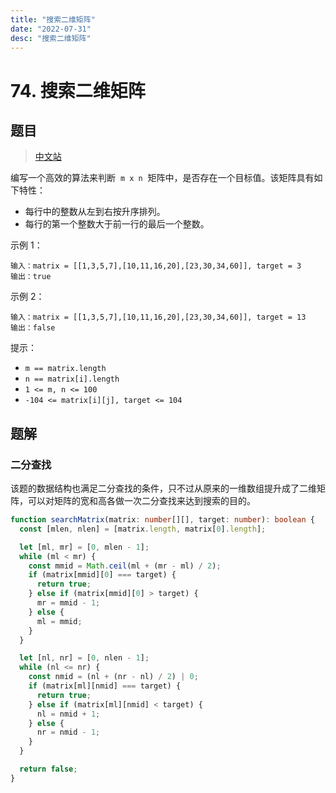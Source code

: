 ```yaml
---
title: "搜索二维矩阵"
date: "2022-07-31"
desc: "搜索二维矩阵"
---
```


# 74. 搜索二维矩阵

## 题目

> [中文站](https://leetcode.cn/problems/search-a-2d-matrix/)

编写一个高效的算法来判断  `m x n`  矩阵中，是否存在一个目标值。该矩阵具有如下特性：

- 每行中的整数从左到右按升序排列。
- 每行的第一个整数大于前一行的最后一个整数。

示例 1：

```
输入：matrix = [[1,3,5,7],[10,11,16,20],[23,30,34,60]], target = 3
输出：true
```

示例 2：

```
输入：matrix = [[1,3,5,7],[10,11,16,20],[23,30,34,60]], target = 13
输出：false
```

提示：

- `m == matrix.length`
- `n == matrix[i].length`
- `1 <= m, n <= 100`
- `-104 <= matrix[i][j], target <= 104`

## 题解

### 二分查找

该题的数据结构也满足二分查找的条件，只不过从原来的一维数组提升成了二维矩阵，可以对矩阵的宽和高各做一次二分查找来达到搜索的目的。

```typescript
function searchMatrix(matrix: number[][], target: number): boolean {
  const [mlen, nlen] = [matrix.length, matrix[0].length];

  let [ml, mr] = [0, mlen - 1];
  while (ml < mr) {
    const mmid = Math.ceil(ml + (mr - ml) / 2);
    if (matrix[mmid][0] === target) {
      return true;
    } else if (matrix[mmid][0] > target) {
      mr = mmid - 1;
    } else {
      ml = mmid;
    }
  }

  let [nl, nr] = [0, nlen - 1];
  while (nl <= nr) {
    const nmid = (nl + (nr - nl) / 2) | 0;
    if (matrix[ml][nmid] === target) {
      return true;
    } else if (matrix[ml][nmid] < target) {
      nl = nmid + 1;
    } else {
      nr = nmid - 1;
    }
  }

  return false;
}
```